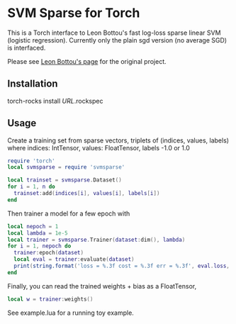 # SVM Sparse for Torch #

This is a Torch interface to Leon Bottou's fast log-loss sparse linear SVM (logistic regression).
Currently only the plain sgd version (no average SGD) is interfaced.

Please see [Leon Bottou's page](http://leon.bottou.org/projects/sgd) for the original project.

## Installation ##

torch-rocks install _URL_.rockspec

## Usage ##

Create a training set from sparse vectors, triplets of (indices, values, labels)
where indices: IntTensor, values: FloatTensor, labels -1.0 or 1.0

```lua
require 'torch'
local svmsparse = require 'svmsparse'

local trainset = svmsparse.Dataset()
for i = 1, n do
  trainset:add(indices[i], values[i], labels[i])
end
```

Then trainer a model for a few epoch with
```lua
local nepoch = 1
local lambda = 1e-5
local trainer = svmsparse.Trainer(dataset:dim(), lambda)
for i = 1, nepoch do
  trainer:epoch(dataset)
  local eval = trainer:evaluate(dataset)
  print(string.format('loss = %.3f cost = %.3f err = %.3f', eval.loss, eval.cost, eval.err))
end
```

Finally, you can read the trained weights + bias as a FloatTensor,
```lua
local w = trainer:weights()
```

See example.lua for a running toy example.